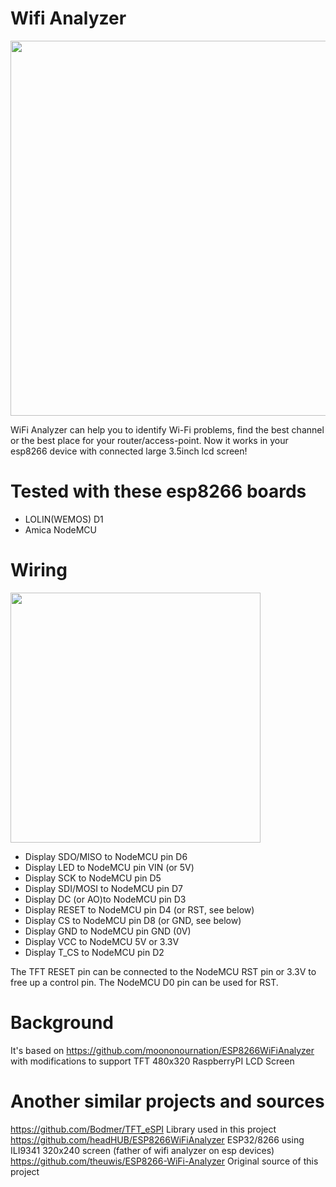 # Wifi Analyzer


<img src="https://user-images.githubusercontent.com/7213361/203673013-d671208d-3836-4859-a601-ffce42353c23.jpeg" width="600">


WiFi Analyzer can help you to identify Wi-Fi problems, find the best channel or the best place for your router/access-point. Now it works in your esp8266 device with connected large 3.5inch lcd screen!

# Tested with these esp8266 boards

* LOLIN(WEMOS) D1
* Amica NodeMCU

# Wiring

<img src="https://user-images.githubusercontent.com/7213361/203673580-aa3ecb18-aaea-4423-a9be-61f168431743.png" width="400">

* Display SDO/MISO to NodeMCU pin D6
* Display LED to NodeMCU pin VIN (or 5V)
* Display SCK to NodeMCU pin D5
* Display SDI/MOSI to NodeMCU pin D7
* Display DC (or AO)to NodeMCU pin D3
* Display RESET to NodeMCU pin D4 (or RST, see below)
* Display CS to NodeMCU pin D8 (or GND, see below)
* Display GND to NodeMCU pin GND (0V)
* Display VCC to NodeMCU 5V or 3.3V
* Display T_CS to NodeMCU pin D2

The TFT RESET pin can be connected to the NodeMCU RST pin or 3.3V to free up a control pin. The NodeMCU D0 pin can be used for RST.


# Background

It's based on https://github.com/moononournation/ESP8266WiFiAnalyzer with modifications to support TFT 480x320 RaspberryPI LCD Screen


# Another similar projects and sources

https://github.com/Bodmer/TFT_eSPI Library used in this project
https://github.com/headHUB/ESP8266WiFiAnalyzer ESP32/8266 using ILI9341 320x240 screen (father of wifi analyzer on esp devices)
https://github.com/theuwis/ESP8266-WiFi-Analyzer Original source of this project
